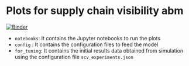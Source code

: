 # Plots for supply chain visibility abm

[![Binder](https://mybinder.org/badge_logo.svg)](https://mybinder.org/v2/gh/mperhez/scvis-plots/master?filepath=notebooks%2Fscvis-abm-plots(5).ipynb)

* ``notebooks``: It contains the Jupyter notebooks to run the plots
* ``config`` : It contains the configuration files to feed the model
* ``for_tuning``: It contains the initial results data obtained from simulation using the configuration file ``scv_experiments.json``
